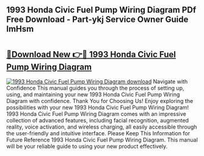 ## 1993 Honda Civic Fuel Pump Wiring Diagram PDf Free Download - Part-ykj Service Owner Guide lmHsm

# <h2><a href="http://dflkidc.blite.top/?on=1993+Honda+Civic+Fuel+Pump+Wiring+Diagram">🔗Download New 👉🔴 1993 Honda Civic Fuel Pump Wiring Diagram</a></h2>

[![1993 Honda Civic Fuel Pump Wiring Diagram download](https://i.imgur.com/lujVjoI.png)](http://dflkidc.blite.top/?on=1993+Honda+Civic+Fuel+Pump+Wiring+Diagram)
Navigate with Confidence This manual guides you through the process of setting up, using, and maintaining your new 1993 Honda Civic Fuel Pump Wiring Diagram with confidence. Thank You for Choosing Us! Enjoy exploring the possibilities with your new 1993 Honda Civic Fuel Pump Wiring Diagram! 1993 Honda Civic Fuel Pump Wiring Diagram comes with an impressive collection of advanced features, including facial recognition, augmented reality, voice activation, and wireless charging, all easily accessible through the user-friendly and intuitive interface. Please Keep This Information for Future Reference 1993 Honda Civic Fuel Pump Wiring Diagram. This manual will be your reliable guide to using your new product effectively.
